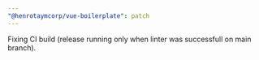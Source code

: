 ```yaml
---
"@henrotaymcorp/vue-boilerplate": patch
---
```


Fixing CI build (release running only when linter was successfull on main branch).
